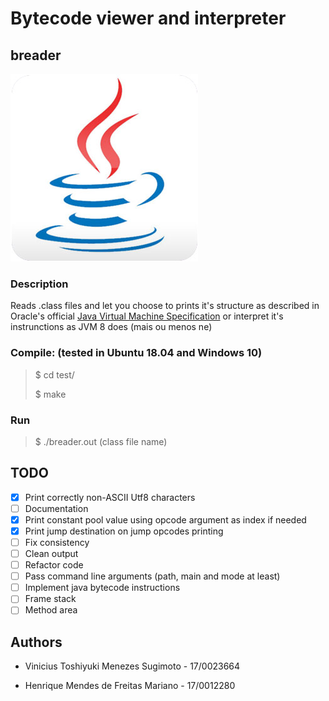 # Bytecode viewer and interpreter

## breader

![Java 8 Logo](./.javasrc/javalogo.jpg "Java Logo")

### Description

Reads .class files and let you choose to prints it's structure as described in Oracle's official [Java Virtual Machine Specification](https://docs.oracle.com/javase/specs/jvms/se7/html/jvms-4.html "Documentation") or interpret it's instrunctions as JVM 8 does (mais ou menos ne)

### Compile: (tested in Ubuntu 18.04 and Windows 10)

>$ cd test/
>
>$ make

### Run

>$ ./breader.out (class file name)

## TODO

- [x] Print correctly non-ASCII Utf8 characters
- [ ] Documentation
- [x] Print constant pool value using opcode argument as index if needed
- [x] Print jump destination on jump opcodes printing
- [ ] Fix consistency
- [ ] Clean output
- [ ] Refactor code
- [ ] Pass command line arguments (path, main and mode at least)
- [ ] Implement java bytecode instructions
- [ ] Frame stack
- [ ] Method area

## Authors

- Vinicius Toshiyuki Menezes Sugimoto - 17/0023664

- Henrique Mendes de Freitas Mariano - 17/0012280
